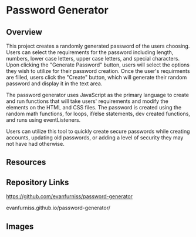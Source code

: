 # Password Generator

## Overview

This project creates a randomly generated password of the users choosing. Users can select the requirements for the password including length, numbers, lower case letters, upper case letters, and special characters. Upon clicking the "Generate Password" button, users will select the options they wish to utilize for their password creation. Once the user's requirments are filled, users click the "Create" button, which will generate their random password and display it in the text area. 

The password generator uses JavaScript as the primary language to create and run functions that will take users' requirements and modify the elements on the HTML and CSS files. The password is created using the random math functions, for loops, if/else statements, dev created functions, and runs using eventListeners.

Users can utilize this tool to quickly create secure passwords while creating accounts, updating old passwords, or adding a level of security they may not have had otherwise.

## Resources

## Repository Links

https://github.com/evanfurniss/password-generator

evanfurniss.github.io/password-generator/

## Images